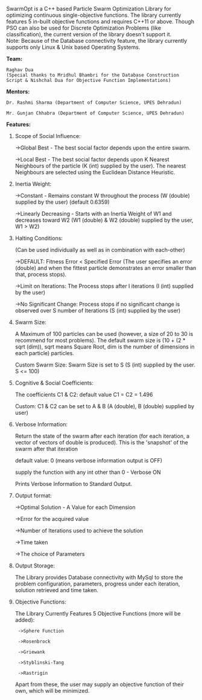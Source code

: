 SwarmOpt is a C++ based Particle Swarm Optimization Library for optimizing continuous single-objective functions. The library currently features 5 in-built objective functions and requires C++11 or above. Though PSO can also be used for Discrete Optimization Problems (like classification), the current version of the library doesn't support it.  
Note: Because of the Database connectivity feature, the library currently supports only Linux & Unix based Operating Systems.

**Team:**

	Raghav Dua
	(Special thanks to Mridhul Bhambri for the Database Construction Script & Nishchal Dua for Objective Function Implementations)


**Mentors:**

	Dr. Rashmi Sharma (Department of Computer Science, UPES Dehradun)

	Mr. Gunjan Chhabra (Department of Computer Science, UPES Dehradun)


**Features:**


1. Scope of Social Influence:

	->Global Best - The best social factor depends upon the entire swarm.

	->Local Best - The best social factor depends upon K Nearest Neighbours of the particle (K (int) supplied by the user). The nearest Neighbours are selected using the Euclidean Distance Heuristic.


2. Inertia Weight:

	->Constant - Remains constant W throughout the process (W (double) supplied by the user) (default 0.6359)

	->Linearly Decreasing - Starts with an Inertia Weight of W1 and decreases toward W2 (W1 (double) & W2 (double) supplied by the user, W1 > W2)


3. Halting Conditions:

	(Can be used individually as well as in combination with each-other)

	->DEFAULT: Fitness Error < Specified Error (The user specifies an error (double) and when the fittest particle demonstrates an error smaller than that, process stops).

	->Limit on Iterations: The Process stops after I iterations (I (int) supplied by the user)

	->No Significant Change: Process stops if no significant change is observed over S number of Iterations (S (int) supplied by the user)


4. Swarm Size:

	A Maximum of 100 particles can be used (however, a size of 20 to 30 is recommend for most problems). The default swarm size is (10 + (2 * sqrt (dim)), sqrt means Square Root, dim is the number of dimensions in each particle) particles.

	Custom Swarm Size: Swarm Size is set to S (S (int) supplied by the user. S <= 100)


5. Cognitive & Social Coefficients:

	The coefficients C1 & C2: default value C1 = C2 = 1.496

	Custom: C1 & C2 can be set to A & B (A (double), B (double) supplied by user)


6. Verbose Information:

	Return the state of the swarm after each iteration (for each iteration, a vector of vectors of double is produced). This is the 'snapshot' of the swarm after that iteration

	default value: 0 (means verbose information output is OFF)

	supply the function with any int other than 0 - Verbose ON

	Prints Verbose Information to Standard Output.


7. Output format:

	->Optimal Solution - A Value for each Dimension

	->Error for the acquired value

	->Number of Iterations used to achieve the solution

	->Time taken

	->The choice of Parameters


8. Output Storage:

	The Library provides Database connectivity with MySql to store the problem configuration, parameters, progress under each iteration, solution retrieved and time taken.


9. Objective Functions:

	The Library Currently Features 5 Objective Functions (more will be added):

		->Sphere Function

		->Rosenbrock

		->Griewank

		->Styblinski-Tang

		->Rastrigin

	Apart from these, the user may supply an objective function of their own, which will be minimized.
